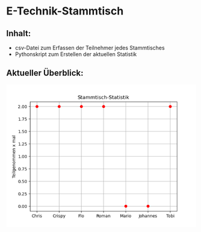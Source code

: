 # E-Technik-Stammtisch

## Inhalt: 
- csv-Datei zum Erfassen der Teilnehmer jedes Stammtisches
- Pythonskript zum Erstellen der aktuellen Statistik




## Aktueller Überblick:
![Alt text](/statistics.png?raw=true "Teilnehmer Statistik")
